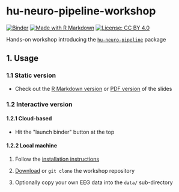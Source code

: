 # hu-neuro-pipeline-workshop

[![Binder](https://mybinder.org/badge_logo.svg)](https://mybinder.org/v2/gh/alexenge/hu-neuro-pipeline-workshop.git/HEAD?urlpath=rstudio)
[![Made with R Markdown](https://img.shields.io/badge/Made%20with-R%20Markdown-blue)](https://rmarkdown.rstudio.com/)
[![License: CC BY 4.0](https://img.shields.io/badge/License-CC_BY_4.0-lightgrey.svg)](https://creativecommons.org/licenses/by/4.0/)

Hands-on workshop introducing the [`hu-neuro-pipeline`](https://github.com/alexenge/hu-neuro-pipeline) package

## 1. Usage

### 1.1 Static version

- Check out the [R Markdown version](https://github.com/alexenge/hu-neuro-pipeline-workshop/blob/main/slides/slides.Rmd) or [PDF version](https://github.com/alexenge/hu-neuro-pipeline-workshop/blob/main/slides/slides.pdf) of the slides

### 1.2 Interactive version

#### 1.2.1 Cloud-based
  
- Hit the "launch binder" button at the top

#### 1.2.2 Local machine
  
1. Follow the [installation instructions](https://github.com/alexenge/hu-neuro-pipeline#1-installation)

2. [Download](https://github.com/alexenge/hu-neuro-pipeline-workshop/archive/refs/heads/main.zip) or `git clone` the workshop repository

3. Optionally copy your own EEG data into the `data/` sub-directory
